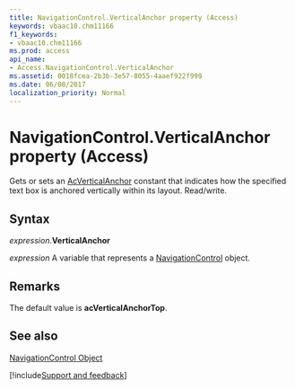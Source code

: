 ```yaml
---
title: NavigationControl.VerticalAnchor property (Access)
keywords: vbaac10.chm11166
f1_keywords:
- vbaac10.chm11166
ms.prod: access
api_name:
- Access.NavigationControl.VerticalAnchor
ms.assetid: 0018fcea-2b3b-3e57-8055-4aaef922f999
ms.date: 06/08/2017
localization_priority: Normal
---
```



# NavigationControl.VerticalAnchor property (Access)

Gets or sets an [AcVerticalAnchor](Access.AcVerticalAnchor.md) constant that indicates how the specified text box is anchored vertically within its layout. Read/write.


## Syntax

_expression_.**VerticalAnchor**

_expression_ A variable that represents a [NavigationControl](Access.NavigationControl.md) object.


## Remarks

The default value is  **acVerticalAnchorTop**.


## See also


[NavigationControl Object](Access.NavigationControl.md)

[!include[Support and feedback](~/includes/feedback-boilerplate.md)]